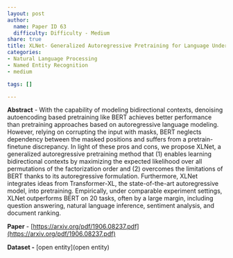 ```yaml
---
layout: post
author:
  name: Paper ID 63
  difficulty: Difficulty - Medium
share: true
title: XLNet- Generalized Autoregressive Pretraining for Language Understanding
categories:
- Natural Language Processing
- Named Entity Recognition
- medium

tags: []

---
```

**Abstract** - With the capability of modeling bidirectional contexts, denoising autoencoding based pretraining like BERT achieves better performance than pretraining approaches based on autoregressive language modeling. However, relying on corrupting the input with masks, BERT neglects dependency between the masked positions and suffers from a pretrain-finetune discrepancy. In light of these pros and cons, we propose XLNet, a generalized autoregressive pretraining method that (1) enables learning bidirectional contexts by maximizing the expected likelihood over all permutations of the factorization order and (2) overcomes the limitations of BERT thanks to its autoregressive formulation. Furthermore, XLNet integrates ideas from Transformer-XL, the state-of-the-art autoregressive model, into pretraining. Empirically, under comparable experiment settings, XLNet outperforms BERT on 20 tasks, often by a large margin, including question answering, natural language inference, sentiment analysis, and document ranking.

**Paper** - [https://arxiv.org/pdf/1906.08237.pdf](https://arxiv.org/pdf/1906.08237.pdf)

**Dataset -** [open entity](open entity)
    
